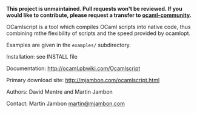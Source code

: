 **This project is unmaintained. Pull requests won't be reviewed.
  If you would like to contribute, please request a transfer to
  [ocaml-community](https://github.com/ocaml-community/meta).**

OCamlscript is a tool which compiles OCaml scripts into native code,
thus combining mthe flexibility of scripts and the speed provided by
ocamlopt.

Examples are given in the `examples/` subdirectory.

Installation: see INSTALL file

Documentation: http://ocaml.pbwiki.com/Ocamlscript

Primary download site: http://mjambon.com/ocamlscript.html

Authors: David Mentre and Martin Jambon

Contact: Martin Jambon <martin@mjambon.com>
